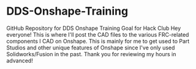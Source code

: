 # DDS-Onshape-Training
GitHub Repository for DDS Onshape Training Goal for Hack Club
Hey everyone! This is where I'll post the CAD files to the various FRC-related components I CAD on Onshape. This is mainly for me to get used to Part Studios and other unique features of Onshape since I've only used Solidworks/Fusion in the past. Thank you for reviewing my hours in advanced!
